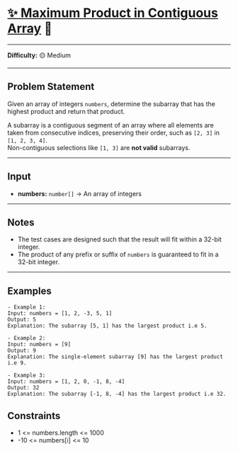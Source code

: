 # [✨ Maximum Product in Contiguous Array](https://www.greatfrontend.com/interviews/study/blind75/questions/algo/array-maximum-product-contiguous) 🧩

---

**Difficulty:** 🟡 Medium  

---

## Problem Statement
Given an array of integers `numbers`, determine the subarray that has the highest product and return that product.

A subarray is a contiguous segment of an array where all elements are taken from consecutive indices, preserving their order, such as `[2, 3]` in `[1, 2, 3, 4]`.  
Non-contiguous selections like `[1, 3]` are **not valid** subarrays.

---

## Input
- **numbers:** `number[]` → An array of integers  

---

## Notes
- The test cases are designed such that the result will fit within a 32-bit integer.  
- The product of any prefix or suffix of `numbers` is guaranteed to fit in a 32-bit integer.  

---

## Examples
```text
- Example 1:
Input: numbers = [1, 2, -3, 5, 1]
Output: 5
Explanation: The subarray [5, 1] has the largest product i.e 5.

- Example 2:
Input: numbers = [9]
Output: 9
Explanation: The single-element subarray [9] has the largest product i.e 9.

- Example 3:
Input: numbers = [1, 2, 0, -1, 8, -4]
Output: 32
Explanation: The subarray [-1, 8, -4] has the largest product i.e 32.
```
## Constraints
- 1 <= numbers.length <= 1000
- -10 <= numbers[i] <= 10